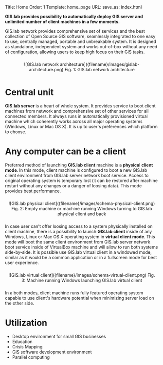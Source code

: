 Title: Home
Order: 1
Template: home_page
URL:
save_as: index.html

__GIS.lab provides possibility to automatically deploy GIS server and unlimited number of client machines in a few moments.__

GIS.lab network provides comprehensive set of services and the best collection of Open Source GIS software, seamlessly integrated to one easy to use, centrally managed, portable and unbreakable system. It is designed as standalone, independent system and works out-of-box without any need of configuration, allowing users to keep high focus on their GIS tasks.

<div style="text-align:center;padding:10px" markdown="1">
![GIS.lab network architecture]({filename}/images/gislab-architecture.png)  
Fig. 1: GIS.lab network architecture
</div>


# Central unit
__GIS.lab server__ is a heart of whole system. It provides service to boot client machines from network and comprehensive set of other services for all connected members. It always runs in automatically provisioned virtual machine which coherently works across all major operating systems (Windows, Linux or Mac OS X). It is up to user's preferences which platform to choose.


# Any computer can be a client
Preferred method of launching __GIS.lab client__ machine is a __physical client mode__. In this mode, client machine is configured to boot a new GIS.lab client environment from GIS.lab server network boot service. Access to original operating system is temporary lost (it can be restored after machine restart without any changes or a danger of loosing data). This mode provides best performance.

<div style="text-align:center;padding:10px" markdown="1">
![GIS.lab physical client]({filename}/images/schema-physical-client.png)  
Fig. 2: Empty machine or machine running Windows turning to GIS.lab physical client and back
</div>

In case user can't offer loosing access to a system physically installed on client machine, there is a possibility to launch __GIS.lab client__ inside of any Windows, Linux or Mac OS X operating system in __virtual client mode__. This mode will boot the same client environment from GIS.lab server network boot service inside of VirtualBox machine and will allow to run both systems side-by-side. It is possible use GIS.lab virtual client in a windowed mode, similar as it would be a common application or in a fullscreen mode for best user experience.

<div style="text-align:center;padding:10px" markdown="1">
![GIS.lab virtual client]({filename}/images/schema-virtual-client.png)  
Fig. 3: Machine running Windows launching GIS.lab virtual client
</div>

In a both modes, client machine runs fully featured operating system capable to use client's hardware potential when minimizing server load on the other side.


# Utilization
* Desktop environment for small GIS businesses
* Education
* Crisis Mapping
* GIS software development environment
* Parallel computing
